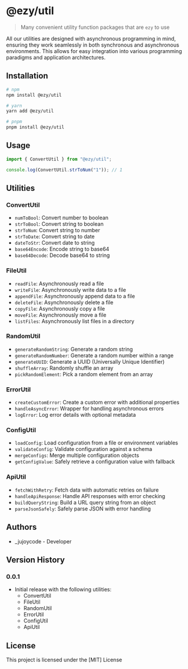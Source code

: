 # @ezy/util

> Many convenient utility function packages that are `ezy` to use

All our utilities are designed with asynchronous programming in mind, ensuring they work seamlessly in both synchronous and asynchronous environments. This allows for easy integration into various programming paradigms and application architectures.

## Installation

```bash
# npm
npm install @ezy/util

# yarn
yarn add @ezy/util

# pnpm
pnpm install @ezy/util
```

## Usage

```js
import { ConvertUtil } from "@ezy/util";

console.log(ConvertUtil.strToNum("1")); // 1
```

## Utilities

### ConvertUtil

- `numToBool`: Convert number to boolean
- `strToBool`: Convert string to boolean
- `strToNum`: Convert string to number
- `strToDate`: Convert string to date
- `dateToStr`: Convert date to string
- `base64Encode`: Encode string to base64
- `base64Decode`: Decode base64 to string

### FileUtil

- `readFile`: Asynchronously read a file
- `writeFile`: Asynchronously write data to a file
- `appendFile`: Asynchronously append data to a file
- `deleteFile`: Asynchronously delete a file
- `copyFile`: Asynchronously copy a file
- `moveFile`: Asynchronously move a file
- `listFiles`: Asynchronously list files in a directory

### RandomUtil

- `generateRandomString`: Generate a random string
- `generateRandomNumber`: Generate a random number within a range
- `generateUUID`: Generate a UUID (Universally Unique Identifier)
- `shuffleArray`: Randomly shuffle an array
- `pickRandomElement`: Pick a random element from an array

### ErrorUtil

- `createCustomError`: Create a custom error with additional properties
- `handleAsyncError`: Wrapper for handling asynchronous errors
- `logError`: Log error details with optional metadata

### ConfigUtil

- `loadConfig`: Load configuration from a file or environment variables
- `validateConfig`: Validate configuration against a schema
- `mergeConfigs`: Merge multiple configuration objects
- `getConfigValue`: Safely retrieve a configuration value with fallback

### ApiUtil

- `fetchWithRetry`: Fetch data with automatic retries on failure
- `handleApiResponse`: Handle API responses with error checking
- `buildQueryString`: Build a URL query string from an object
- `parseJsonSafely`: Safely parse JSON with error handling

## Authors

- \_jujoycode - Developer

## Version History

### 0.0.1

- Initial release with the following utilities:
  - ConvertUtil
  - FileUtil
  - RandomUtil
  - ErrorUtil
  - ConfigUtil
  - ApiUtil

## License

This project is licensed under the [MIT] License
